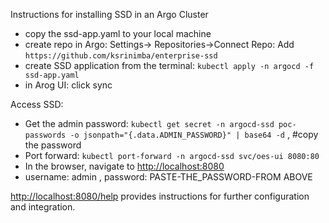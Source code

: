 Instructions for installing SSD in an Argo Cluster

- copy the ssd-app.yaml to your local machine
- create repo in Argo: Settings-> Repositories->Connect Repo: Add ```https://github.com/ksrinimba/enterprise-ssd```
- create SSD application from the terminal: ```kubectl apply -n argocd -f ssd-app.yaml```
- in Arog UI: click sync

Access SSD: 
- Get the admin password: ```kubectl get secret -n argocd-ssd poc-passwords -o jsonpath="{.data.ADMIN_PASSWORD}" | base64 -d``` , #copy the password 
- Port forward: ```kubectl port-forward -n argocd-ssd svc/oes-ui 8080:80```
- In the browser, navigate to [http://localhost:8080](http://localhost:8080)
- username: admin , password: PASTE-THE_PASSWORD-FROM ABOVE


[http://localhost:8080/help](http://localhost:8080/help) provides instructions for further configuration and integration.
